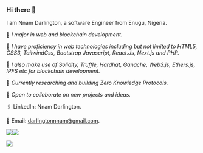 ### Hi there 👋

I am Nnam Darlington, a software Engineer from Enugu, Nigeria.

💠 *I major in web and blockchain development.*

💠 *I have proficiency in web technologies including but not limited to HTML5, CSS3, TailwindCss, Bootstrap Javascript, React.Js, Next.js and PHP.*

💠 *I also make use of Solidity, Truffle, Hardhat, Ganache, Web3.js, Ethers.js, IPFS etc for blockchain development.*

💠 *Currently researching and building Zero Knowledge Protocols.*

💠 *Open to collaborate on new projects and ideas.*

🖇 LinkedIn: Nnam Darlington.

📨 Email: darlingtonnnam@gmail.com.

![](https://github-profile-summary-cards.vercel.app/api/cards/repos-per-language?username=Darlington02&theme=monokai)![](https://github-profile-summary-cards.vercel.app/api/cards/stats?username=Darlington02&theme=monokai)

![](https://komarev.com/ghpvc/?username=Darlington02)

